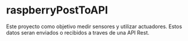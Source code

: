 # raspberryPostToAPI
Este proyecto como objetivo medir sensores y utilizar actuadores.
Estos datos seran enviados o recibidos a traves de una API Rest.
